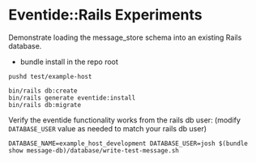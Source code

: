 # Eventide::Rails Experiments

Demonstrate loading the message_store schema into an existing Rails database.

- bundle install in the repo root

```
pushd test/example-host

bin/rails db:create
bin/rails generate eventide:install
bin/rails db:migrate
```

Verify the eventide functionality works from the rails db user:
(modify `DATABASE_USER` value as needed to match your rails db user)

```
DATABASE_NAME=example_host_development DATABASE_USER=josh $(bundle show message-db)/database/write-test-message.sh
```
